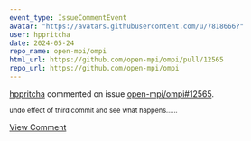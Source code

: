 ```yaml
---
event_type: IssueCommentEvent
avatar: "https://avatars.githubusercontent.com/u/7818666?"
user: hppritcha
date: 2024-05-24
repo_name: open-mpi/ompi
html_url: https://github.com/open-mpi/ompi/pull/12565
repo_url: https://github.com/open-mpi/ompi
---
```


<a href='https://github.com/hppritcha' target='_blank'>hppritcha</a> commented on issue <a href='https://github.com/open-mpi/ompi/pull/12565' target='_blank'>open-mpi/ompi#12565</a>.

<small>undo effect of third commit and see what happens......</small>

<a href='https://github.com/open-mpi/ompi/pull/12565' target='_blank'>View Comment</a>